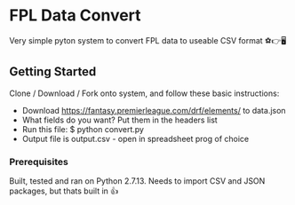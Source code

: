 # FPL Data Convert

Very simple pyton system to convert FPL data to useable CSV format ⚽👉🖥️

## Getting Started

Clone / Download / Fork onto system, and follow these basic instructions:

- Download https://fantasy.premierleague.com/drf/elements/ to data.json
- What fields do you want? Put them in the headers list
- Run this file: $ python convert.py
- Output file is output.csv - open in spreadsheet prog of choice

### Prerequisites

Built, tested and ran on Python 2.7.13. Needs to import CSV and JSON packages, but thats built in 👍
